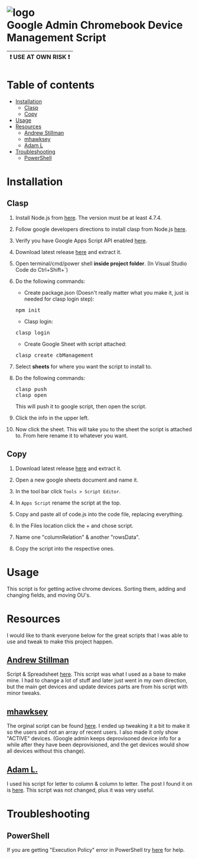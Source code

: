 # ![logo](https://www.gstatic.com/images/branding/product/2x/apps_script_48dp.png)<br> Google Admin Chromebook  Device Management Script

<link href="https://fonts.googleapis.com/icon?family=Material+Icons"
      rel="stylesheet">
<link href="//fonts.googleapis.com/css2?family=Material+Icons+Outlined"
      rel="stylesheet">

<!-- 
<i class="material-icons">code</i>
https://fonts.google.com/icons

https://wordpress.com/support/markdown-quick-reference/

https://marketplace.visualstudio.com/items?itemName=bierner.markdown-preview-github-styles

https://gist.github.com/rxaviers/7360908

https://stackoverflow.com/questions/58737436/how-to-create-a-good-looking-notification-or-warning-box-in-github-flavoured-mar -->

| :exclamation: USE AT OWN RISK :exclamation: |
|---------------------------------------------|


Table of contents
=================

<!--ts-->
   * [Installation](#installation)
      * [Clasp](#clasp)
      * [Copy](#copy)
   * [Usage](#usage)
   * [Resources](#resources)
     * [Andrew Stillman](#andrew-stillman)
     * [mhawksey](#mhawksey)
     * [Adam L](#adam-l)
   * [Troubleshooting](#troubleshooting)
     * [PowerShell](#powershell)
<!--te-->

Installation
============

Clasp
-----

1. Install Node.js from [here](https://nodejs.org/en/). The version must be at least 4.7.4.

2. Follow google developers directions to install clasp from Node.js [here](https://developers.google.com/apps-script/guides/clasp#requirements).

3. Verify you have Google Apps Script API enabled [here](https://script.google.com/home/usersettings).

4. Download latest release [here](https://github.com/myxxmikeyxx/Google-Chromebook-Admin-Script/releases/latest) and extract it.

5. Open terminal/cmd/power shell **inside project folder**. (In Visual Studio Code do Ctrl+Shift+`)

6. Do the following commands: 
   * Create package.json (Doesn't really matter what you make it, just is needed for clasp login step):
   <pre>
   npm init
   </pre>
   * Clasp login:
   <pre>
   clasp login
   </pre>
   * Create Google Sheet with script attached:
   <pre>
   clasp create cbManagement
   </pre>

7. Select **sheets** for where you want the script to install to.

8. Do the following commands: 
   <pre>
   clasp push
   clasp open
   </pre> This will push it to google script, then open the script.

9. Click the <span class="material-icons-outlined">info</span> in the upper left. 

10. Now click the sheet. This will take you to the sheet the script is attached to. From here rename it to whatever you want.


Copy
----
1. Download latest release [here](https://github.com/myxxmikeyxx/Google-Chromebook-Admin-Script/releases/latest) and extract it.

2. Open a new google sheets document and name it.

3. In the tool bar click ```Tools > Script Editor```.

4. In ```Apps Script``` rename the script at the top.

5. Copy and paste all of code.js into the code file, replacing everything.
6. In the Files location click the + and chose script.
7. Name one "columnRelation" & another "rowsData".
8. Copy the script into the respective ones.

Usage
=====

This script is for getting active chrome devices. Sorting them, adding and changing fields, and moving OU's. 


Resources
=========
I would like to thank everyone below for the great scripts that I was able to use and tweak to make this project happen.

[Andrew Stillman](https://www.linkedin.com/in/astillman)
---------------
Script & Spreadsheet [here](http://chromebookedu.blogspot.com/2014/02/a-new-script-for-chromebook-admins-via.html).
This script was what I used as a base to make mine. I had to change a lot of stuff and later just went in my own direction, but the main get devices and update devices parts are from his script with minor tweaks.

[mhawksey](https://github.com/mhawksey)
----------
The orginal script can be found [here](https://gist.github.com/mhawksey/51a1501493787bc5b7f1). I ended up tweaking it a bit to make it so the users and not an array of recent users. I also made it only show "ACTIVE" devices. (Google admin keeps deprovisoned device info for a while after they have been deprovisioned, and the get devices would show all devices without this change).

[Adam L.](https://stackoverflow.com/users/1373663/adaml)
-------
I used his script for letter to column & column to letter. The post I found it on is [here](https://stackoverflow.com/questions/21229180/convert-column-index-into-corresponding-column-letter). This script was not changed, plus it was very useful.


Troubleshooting
================

PowerShell
----------
If you are getting "Execution Policy" error in PowerShell try [here](https://tecadmin.net/powershell-running-scripts-is-disabled-system/) for help.


